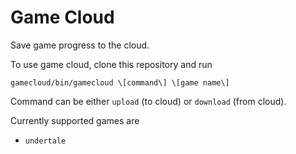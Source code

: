 # Game Cloud

Save game progress to the cloud.

To use game cloud, clone this repository and run
```
gamecloud/bin/gamecloud \[command\] \[game name\]
```

Command can be either `upload` (to cloud) or `download` (from cloud).

Currently supported games are
- `undertale`
